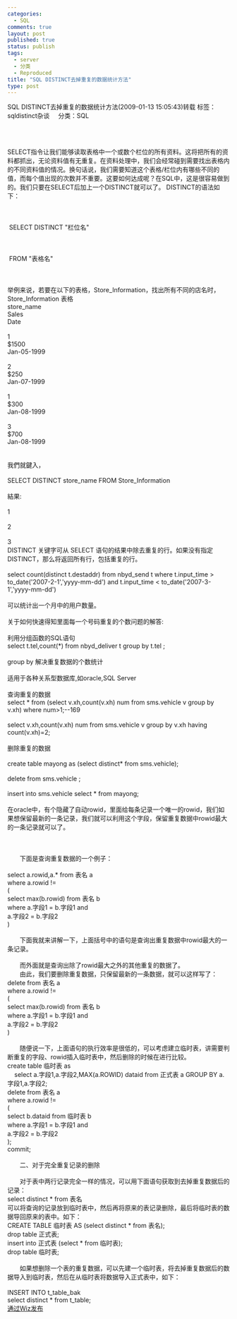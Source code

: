 ```yaml
--- 
categories: 
  - SQL
comments: true
layout: post
published: true
status: publish
tags: 
  - server
  - 分类
  - Reproduced
title: "SQL DISTINCT去掉重复的数据统计方法"
type: post
---
```

SQL DISTINCT去掉重复的数据统计方法(2009-01-13 15:05:43)转载 标签：sqldistinct杂谈     分类：SQL<br><div> </div>
<div> </div>SELECT指令让我们能够读取表格中一个或数个栏位的所有资料。这将把所有的资料都抓出，无论资料值有无重复。在资料处理中，我们会经常碰到需要找出表格内的不同资料值的情况。换句话说，我们需要知道这个表格/栏位内有哪些不同的值，而每个值出现的次数并不重要。这要如何达成呢？在SQL中，这是很容易做到的。我们只要在SELECT后加上一个DISTINCT就可以了。 DISTINCT的语法如下：<br><div> </div>
<div> </div>
<div> </div> SELECT DISTINCT "栏位名"<br><div> </div>
<div> </div>
<div> </div> FROM "表格名"<br><div> </div>
<div> </div>
<div> </div>举例来说，若要在以下的表格，Store_Information，找出所有不同的店名时，Store_Information 表格<br>store_name    <br>Sales    <br>Date<br><div> </div>1    <br>$1500    <br>Jan-05-1999<br><div> </div>2    <br>$250    <br>Jan-07-1999<br><div> </div>1    <br>$300    <br>Jan-08-1999<br><div> </div>3    <br>$700    <br>Jan-08-1999<br><div> </div>
<div> </div>我們就鍵入，<br><div> </div>SELECT DISTINCT store_name FROM Store_Information<br><div> </div>結果:<br><div> </div>1<br><div> </div>2<br><div> </div>3<br>DISTINCT 关键字可从 SELECT 语句的结果中除去重复的行。如果没有指定 DISTINCT，那么将返回所有行，包括重复的行。  <br><div> </div>select count(distinct t.destaddr) from nbyd_send t where t.input_time > to_date('2007-2-1','yyyy-mm-dd') and t.input_time < to_date('2007-3-1','yyyy-mm-dd')<br><div> </div>可以统计出一个月中的用户数量。<br><div> </div>关于如何快速得知里面每一个号码重复的个数问题的解答:<br><div> </div>利用分组函数的SQL语句<br>select t.tel,count(*) from nbyd_deliver t group by t.tel ;<br><div> </div>group by 解决重复数据的个数统计<br><div> </div>适用于各种关系型数据库,如oracle,SQL Server<br><div> </div>查询重复的数据<br>select * from (select v.xh,count(v.xh) num from sms.vehicle v group by v.xh) where num>1;--169<br><div> </div>select v.xh,count(v.xh) num from sms.vehicle v group by v.xh having count(v.xh)=2;<br><div> </div>删除重复的数据<br><div> </div>create table mayong as (select distinct* from sms.vehicle);<br><div> </div>delete from sms.vehicle ;<br><div> </div>insert into sms.vehicle select * from mayong;<br><div> </div>在oracle中，有个隐藏了自动rowid，里面给每条记录一个唯一的rowid，我们如果想保留最新的一条记录，我们就可以利用这个字段，保留重复数据中rowid最大的一条记录就可以了。<br><div> </div>
<div> </div>
<div> </div>　　下面是查询重复数据的一个例子：<br><div> </div>select a.rowid,a.* from 表名 a<br>where a.rowid !=<br>(<br>select max(b.rowid) from 表名 b<br>where a.字段1 = b.字段1 and<br>a.字段2 = b.字段2<br>)<br><div> </div>　　下面我就来讲解一下，上面括号中的语句是查询出重复数据中rowid最大的一条记录。<br><div> </div>　　而外面就是查询出除了rowid最大之外的其他重复的数据了。<br>　　由此，我们要删除重复数据，只保留最新的一条数据，就可以这样写了：<br>delete from 表名 a<br>where a.rowid !=<br>(<br>select max(b.rowid) from 表名 b<br>where a.字段1 = b.字段1 and<br>a.字段2 = b.字段2<br>)<br><div> </div>　　随便说一下，上面语句的执行效率是很低的，可以考虑建立临时表，讲需要判断重复的字段、rowid插入临时表中，然后删除的时候在进行比较。<br>create table 临时表 as<br>    select a.字段1,a.字段2,MAX(a.ROWID) dataid from 正式表 a GROUP BY a.字段1,a.字段2;<br>delete from 表名 a<br>where a.rowid !=<br>(<br>select b.dataid from 临时表 b<br>where a.字段1 = b.字段1 and<br>a.字段2 = b.字段2<br>);<br>commit;<br><div> </div>　　二、对于完全重复记录的删除<br><div> </div>　　对于表中两行记录完全一样的情况，可以用下面语句获取到去掉重复数据后的记录：<br>select distinct * from 表名<br>可以将查询的记录放到临时表中，然后再将原来的表记录删除，最后将临时表的数据导回原来的表中。如下：<br>CREATE TABLE 临时表 AS (select distinct * from 表名);<br>drop table 正式表;<br>insert into 正式表 (select * from 临时表);<br>drop table 临时表;<br><div> </div>　　如果想删除一个表的重复数据，可以先建一个临时表，将去掉重复数据后的数据导入到临时表，然后在从临时表将数据导入正式表中，如下：<br><div> </div>INSERT INTO t_table_bak<br>select distinct * from t_table;<br><div><!--WizHtmlContent--></div>
<div><a title="Wiz，个人知识管理，PKM。" href="http://wiz.cn">通过Wiz发布</a></div>
